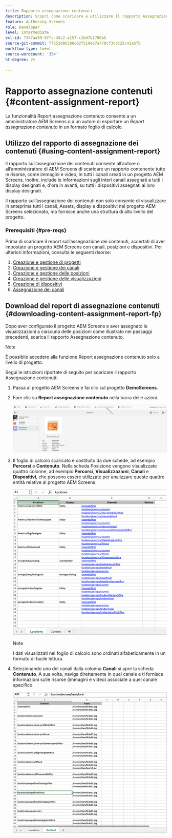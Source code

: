 ```yaml
---
title: Rapporto assegnazione contenuti
description: Scopri come scaricare e utilizzare il rapporto Assegnazione contenuti relativo ad AEM Screens.
feature: Authoring Screens
role: Developer
level: Intermediate
exl-id: 7397aa99-97fc-45c2-a157-c1bd7b1700b5
source-git-commit: f7653d8b386c02f510eb7a770cf3cdc22c41a5fb
workflow-type: tm+mt
source-wordcount: '354'
ht-degree: 2%

---
```


# Rapporto assegnazione contenuti {#content-assignment-report}

La funzionalità Report assegnazione contenuto consente a un amministratore AEM Screens o a un autore di esportare un *Report assegnazione contenuto* in un formato foglio di calcolo.

## Utilizzo del rapporto di assegnazione dei contenuti {#using-content-assignment-report}

Il rapporto sull’assegnazione dei contenuti consente all’autore o all’amministratore di AEM Screens di scaricare un rapporto contenente tutte le risorse, come immagini e video, in tutti i canali creati in un progetto AEM Screens. Inoltre, include le informazioni sugli interi canali assegnati a tutti i display designati e, d&#39;ora in avanti, su tutti i dispositivi assegnati ai loro display designati.

Il rapporto sull’assegnazione dei contenuti non solo consente di visualizzare in anteprima tutti i canali, Assets, display e dispositivi nel progetto AEM Screens selezionato, ma fornisce anche una struttura di alto livello del progetto.


### Prerequisiti {#pre-reqs}

Prima di scaricare il report sull’assegnazione dei contenuti, accertati di aver impostato un progetto AEM Screens con canali, posizioni e dispositivi.
Per ulteriori informazioni, consulta le seguenti risorse:

1. [Creazione e gestione di progetti](/help/user-guide/creating-a-screens-project.md)
1. [Creazione e gestione dei canali](/help/user-guide/managing-channels.md)
1. [Creazione e gestione delle posizioni](/help/user-guide/managing-locations.md)
1. [Creazione e gestione delle visualizzazioni](/help/user-guide/managing-displays.md)
1. [Creazione di dispositivi](/help/user-guide/managing-devices.md)
1. [Assegnazione dei canali](/help/user-guide/channel-assignment-latest-fp.md)


## Download del report di assegnazione contenuti {#downloading-content-assignment-report-fp}

Dopo aver configurato il progetto AEM Screens e aver assegnato le visualizzazioni a ciascuna delle posizioni come illustrato nei passaggi precedenti, scarica il rapporto Assegnazione contenuto.

>[!NOTE]
>È possibile accedere alla funzione Report assegnazione contenuto solo a livello di progetto.

Segui le istruzioni riportate di seguito per scaricare il rapporto Assegnazione contenuti:

1. Passa al progetto AEM Screens e fai clic sul progetto **DemoScreens**.

1. Fare clic su **Report assegnazione contenuto** nella barra delle azioni.

   ![immagine](/help/user-guide/assets/content-assignment-report/can-download.png)

1. Il foglio di calcolo scaricato è costituito da due schede, ad esempio **Percorsi** e **Contenuto**. Nella scheda Posizione vengono visualizzate quattro colonne, ad esempio **Percorsi**, **Visualizzazioni**, **Canali** e **Dispositivi**, che possono essere utilizzate per analizzare queste quattro entità relative al progetto AEM Screens.

   ![immagine](/help/user-guide/assets/content-assignment-report/report-sheet1.png)

   >[!NOTE]
   >I dati visualizzati nel foglio di calcolo sono ordinati alfabeticamente in un formato di facile lettura.

1. Selezionando uno dei canali dalla colonna **Canali** si apre la scheda **Contenuto**. A sua volta, naviga direttamente in quel canale e ti fornisce informazioni sulle risorse (immagini e video) associate a quel canale specifico.

   ![immagine](/help/user-guide/assets/content-assignment-report/report-sheet2.png)
